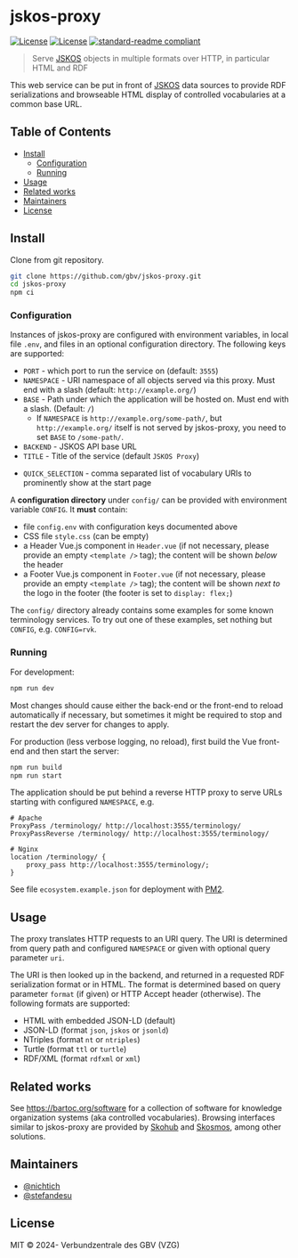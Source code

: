 # jskos-proxy

<!-- [![Test](https://github.com/gbv/jskos-proxy/actions/workflows/test.yml/badge.svg)](https://github.com/gbv/jskos-proxy/actions/workflows/test.yml) -->
[![License](https://coli-conc-status.fly.dev/api/badge/29/status)](https://coli-conc-status.fly.dev/status/all)
[![License](https://img.shields.io/github/license/gbv/jskos-proxy.svg)](https://github.com/gbv/jskos-proxy/blob/master/LICENSE)
[![standard-readme compliant](https://img.shields.io/badge/readme%20style-standard-brightgreen.svg)](https://github.com/RichardLitt/standard-readme)

> Serve [JSKOS] objects in multiple formats over HTTP, in particular HTML and RDF

This web service can be put in front of [JSKOS] data sources to provide RDF serializations and browseable HTML display of controlled vocabularies at a common base URL.

[JSKOS]: https://gbv.github.io/jskos/jskos.html

## Table of Contents

- [Install](#install)
  - [Configuration](#configuration)
  - [Running](#running)
- [Usage](#usage)
- [Related works](#related-works)
- [Maintainers](#maintainers)
- [License](#license)

## Install

Clone from git repository.

```bash
git clone https://github.com/gbv/jskos-proxy.git
cd jskos-proxy
npm ci
```

### Configuration

Instances of jskos-proxy are configured with environment variables, in local file `.env`, and files in an optional configuration directory. The following keys are supported:

- `PORT` - which port to run the service on (default: `3555`)
- `NAMESPACE` - URI namespace of all objects served via this proxy. Must end with a slash (default: `http://example.org/`)
- `BASE` - Path under which the application will be hosted on. Must end with a slash. (Default: `/`)
  - If `NAMESPACE` is `http://example.org/some-path/`, but `http://example.org/` itself is not served by jskos-proxy, you need to set `BASE` to `/some-path/`.
- `BACKEND` - JSKOS API base URL
- `TITLE` - Title of the service (default `JSKOS Proxy`)
<!-- - `LOGO` - optional logo image file, must be placed in `public` directory -->
- `QUICK_SELECTION` - comma separated list of vocabulary URIs to prominently show at the start page

A **configuration directory** under `config/` can be provided with environment variable `CONFIG`. It **must** contain:

- file `config.env` with configuration keys documented above
- CSS file `style.css` (can be empty)
- a Header Vue.js component in `Header.vue` (if not necessary, please provide an empty `<template />` tag); the content will be shown *below* the header
- a Footer Vue.js component in `Footer.vue` (if not necessary, please provide an empty `<template />` tag); the content will be shown *next to* the logo in the footer (the footer is set to `display: flex;`)

The `config/` directory already contains some examples for some known terminology services. To try out one of these examples, set nothing but `CONFIG`, e.g. `CONFIG=rvk`.

### Running

For development:

```bash
npm run dev
```

Most changes should cause either the back-end or the front-end to reload automatically if necessary, but sometimes it might be required to stop and restart the dev server for changes to apply.

For production (less verbose logging, no reload), first build the Vue front-end and then start the server:

```bash
npm run build
npm run start
```

The application should be put behind a reverse HTTP proxy to serve URLs starting with configured `NAMESPACE`, e.g.

    # Apache
    ProxyPass /terminology/ http://localhost:3555/terminology/
    ProxyPassReverse /terminology/ http://localhost:3555/terminology/

    # Nginx
    location /terminology/ {
        proxy_pass http://localhost:3555/terminology/;
    }

See file `ecosystem.example.json` for deployment with [PM2](https://pm2.keymetrics.io/).

## Usage

The proxy translates HTTP requests to an URI query. The URI is determined from query path and configured `NAMESPACE` or given with optional query parameter `uri`.

The URI is then looked up in the backend, and returned in a requested RDF serialization format or in HTML. The format is determined based on query parameter `format` (if given) or HTTP Accept header (otherwise). The following formats are supported:

- HTML with embedded JSON-LD (default)
- JSON-LD (format `json`, `jskos` or `jsonld`)
- NTriples (format `nt` or `ntriples`)
- Turtle (format `ttl` or `turtle`)
- RDF/XML (format `rdfxml` or `xml`)

## Related works

See <https://bartoc.org/software> for a collection of software for knowledge organization systems (aka controlled vocabularies). Browsing interfaces similar to jskos-proxy are provided by [Skohub](https://github.com/skohub-io/skohub-vocabs) and [Skosmos](http://skosmos.org/), among other solutions.

## Maintainers

- [@nichtich](https://github.com/nichtich)
- [@stefandesu](https://github.com/stefandesu)

## License

MIT © 2024- Verbundzentrale des GBV (VZG)
